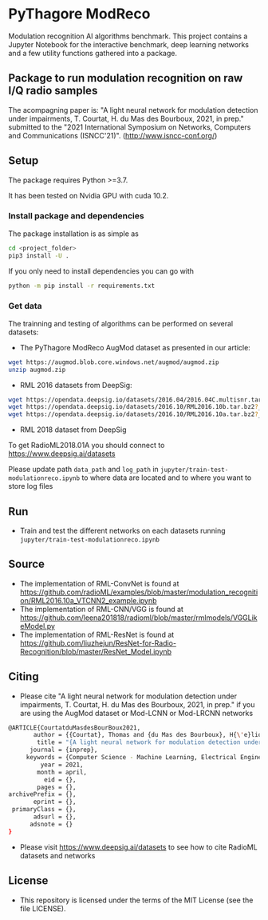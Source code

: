 # PyThagore ModReco
Modulation recognition AI algorithms benchmark.
This project contains a Jupyter Notebook for the interactive benchmark, deep learning networks and a few utility functions gathered into a package. 

## Package to run modulation recognition on raw I/Q radio samples

The acompagning paper is: "A light neural network for modulation detection under impairments, T. Courtat, H. du Mas des Bourboux, 2021, in prep."
submitted to the "2021 International Symposium on Networks, Computers and Communications (ISNCC'21)".
(http://www.isncc-conf.org/)

## Setup
The package requires Python >=3.7. 

It has been tested on Nvidia GPU with cuda 10.2.

### Install package and dependencies

The package installation is as simple as
```bash
cd <project_folder>
pip3 install -U .
```

If you only need to install dependencies you can go with
```bash
python -m pip install -r requirements.txt
```

### Get data
The trainning and testing of algorithms can be performed on several datasets:

- The PyThagore ModReco AugMod dataset as presented in our article: 

```bash 
wget https://augmod.blob.core.windows.net/augmod/augmod.zip
unzip augmod.zip
``` 
- RML 2016 datasets from DeepSig:
```bash
wget https://opendata.deepsig.io/datasets/2016.04/2016.04C.multisnr.tar.bz2?__hstc=233546881.9c91e0549f9b6bfce6708a49c211c1c9.1614872457734.1614872457734.1614872457734.1&__hssc=233546881.1.1614872457735&__hsfp=1843090487
wget https://opendata.deepsig.io/datasets/2016.10/RML2016.10b.tar.bz2?__hstc=233546881.9c91e0549f9b6bfce6708a49c211c1c9.1614872457734.1614872457734.1614872457734.1&__hssc=233546881.1.1614872457735&__hsfp=1843090487
wget https://opendata.deepsig.io/datasets/2016.10/RML2016.10a.tar.bz2?__hstc=233546881.9c91e0549f9b6bfce6708a49c211c1c9.1614872457734.1614872457734.1614872457734.1&__hssc=233546881.1.1614872457735&__hsfp=1843090487
```

- RML 2018 dataset from DeepSig

To get RadioML2018.01A  you should connect to https://www.deepsig.ai/datasets

Please update path `data_path` and `log_path` in `jupyter/train-test-modulationreco.ipynb` to where data are located and to where you want to store log files

## Run

- Train and test the different networks on each datasets running `jupyter/train-test-modulationreco.ipynb`

## Source

- The implementation of RML-ConvNet is found at https://github.com/radioML/examples/blob/master/modulation_recognition/RML2016.10a_VTCNN2_example.ipynb
- The implementation of RML-CNN/VGG is found at https://github.com/leena201818/radioml/blob/master/rmlmodels/VGGLikeModel.py
- The implementation of RML-ResNet is found at https://github.com/liuzhejun/ResNet-for-Radio-Recognition/blob/master/ResNet_Model.ipynb

## Citing

- Please cite "A light neural network for modulation detection under impairments, T. Courtat, H. du Mas des Bourboux, 2021, in prep."
if you are using the AugMod dataset or Mod-LCNN or Mod-LRCNN networks
```bash
@ARTICLE{CourtatduMasdesBourBoux2021,
       author = {{Courtat}, Thomas and {du Mas des Bourboux}, H{\'e}lion},
        title = "{A light neural network for modulation detection under impairments}",
      journal = {inprep},
     keywords = {Computer Science - Machine Learning, Electrical Engineering and Systems Science - Signal Processing, Statistics - Machine Learning},
         year = 2021,
        month = april,
          eid = {},
        pages = {},
archivePrefix = {},
       eprint = {},
 primaryClass = {},
       adsurl = {},
      adsnote = {}
}
```
- Please visit https://www.deepsig.ai/datasets to see how to cite RadioML datasets and networks

## License

- This repository is licensed under the terms of the MIT License (see the file LICENSE).
